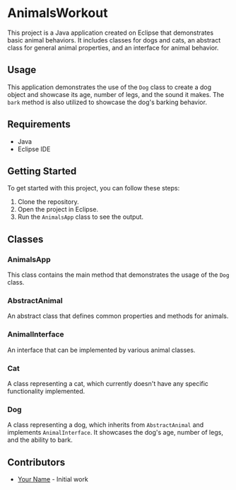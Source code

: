 # AnimalsWorkout

This project is a Java application created on Eclipse that demonstrates basic animal behaviors. It includes classes for dogs and cats, an abstract class for general animal properties, and an interface for animal behavior.

## Usage

This application demonstrates the use of the `Dog` class to create a dog object and showcase its age, number of legs, and the sound it makes. The `bark` method is also utilized to showcase the dog's barking behavior.

## Requirements

- Java
- Eclipse IDE

## Getting Started

To get started with this project, you can follow these steps:

1. Clone the repository.
2. Open the project in Eclipse.
3. Run the `AnimalsApp` class to see the output.

## Classes

### AnimalsApp

This class contains the main method that demonstrates the usage of the `Dog` class.

### AbstractAnimal

An abstract class that defines common properties and methods for animals.

### AnimalInterface

An interface that can be implemented by various animal classes.

### Cat

A class representing a cat, which currently doesn't have any specific functionality implemented.

### Dog

A class representing a dog, which inherits from `AbstractAnimal` and implements `AnimalInterface`. It showcases the dog's age, number of legs, and the ability to bark.

## Contributors

- [Your Name](https://github.com/GallonSchimmer/) - Initial work



